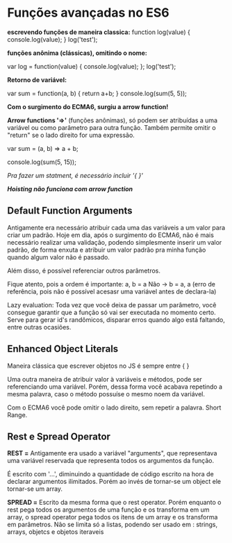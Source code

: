 # Funções avançadas no ES6

**escrevendo funções de maneira classica:**
function log(value) {
      console.log(value);
}
log('test');

**funções anônima (clássicas), omitindo o nome:**

var log = function(value) {
      console.log(value);
};
log('test');

**Retorno de variável:**

var sum = function(a, b) {
      return a+b;
}
console.log(sum(5, 5));

**Com o surgimento do ECMA6, surgiu a arrow function!**

**Arrow functions  '=>'** (funções anônimas), só podem ser atribuídas a uma variável ou como parâmetro para outra função. Também permite omitir o "return" se o lado direito for uma expressão.

var sum = (a, b) => a + b;

console.log(sum(5, 15));

*Pra fazer um statment, é necessário incluir '{ }'*

***Hoisting não funciona com arrow function***



## Default Function Arguments

Antigamente era necessário atribuir cada uma das variáveis a um valor para criar um padrão. Hoje em dia, após o surgimento do ECMA6, não é mais necessário realizar uma validação, podendo simplesmente inserir um valor padrão, de forma enxuta e atribuir um valor padrão pra minha função quando algum valor não é passado.

Além disso, é possível referenciar outros parâmetros.

Fique atento, pois a ordem é importante:
a, b = a 
Não -> b = a, a
(erro de referência, pois não é possível acesasr uma variável antes de  declara-la)

Lazy evaluation: Toda vez que você deixa de passar um parâmetro, você consegue garantir que a função só vai ser executada no momento certo. Serve para gerar id's randômicos, disparar erros quando algo está faltando, entre outras ocasiões.




## Enhanced Object Literals

Maneira clássica que escrever objetos no JS é sempre entre { }

Uma outra maneira de atribuir valor à variáveis e métodos, pode ser referenciando uma variável. Porém, dessa forma você acabava repetindo a mesma palavra, caso o método possuíse o mesmo noem da variável.

Com o ECMA6 você pode omitir o lado direito, sem repetir a palavra. Short Range.




## Rest e Spread Operator

**REST =**
Antigamente era usado a variável "arguments", que representava uma variável reservada que representa todos os argumentos da função.

É escrito com '...', diminuindo a quantidade de código escrito na hora de declarar argumentos ilimitados.
Porém ao invés de tornar-se um object ele tornar-se um array.

**SPREAD =**
Escrito da mesma forma que o rest operator. Porém enquanto o rest pega todos os argumentos de uma função e os transforma em um array, o spread operator pega todos os itens de um array e os transforma em parâmetros.
Não se limita só a listas, podendo ser usado em : strings, arrays, objetcs e objetos iteraveis



